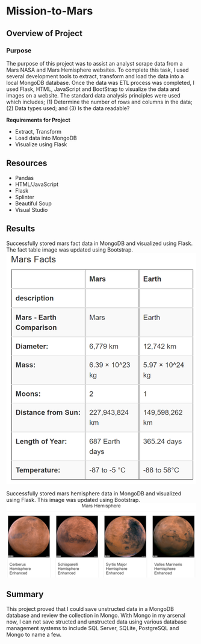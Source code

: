# Mission-to-Mars

## Overview of Project

### Purpose
The purpose of this project was to assist an analyst scrape data from a Mars NASA and Mars Hemisphere websites.  To complete this task, I used several development tools to extract, transform and load the data into a local MongoDB database.  Once the data was ETL process was completed, I used Flask, HTML, JavaScript and BootStrap to visualize the data and images on a website.  The standard data analysis principles were used which includes; (1) Determine the number of rows and columns in the data; (2) Data types used; and (3) Is the data readable?

__Requirements for Project__
- Extract, Transform
- Load data into MongoDB
- Visualize using Flask

## Resources

- Pandas
- HTML/JavaScript
- Flask
- Splinter
- Beautiful Soup
- Visual Studio

  
## Results
Successfully stored mars fact data in MongoDB and visualized using Flask.  The fact table image was updated using Bootstrap.
![Mars Fact Table](https://github.com/SheaButta/Mission-to-Mars/blob/main/images/Mars_factsheet_table.PNG)

Successfully stored mars hemisphere data in MongoDB and visualized using Flask.  This image was updated using Bootstrap.
![Mars Hemispheres](https://github.com/SheaButta/Mission-to-Mars/blob/main/images/Mars_hemisphere_images.PNG)


## Summary
This project proved that I could save unstructed data in a MongoDB database and review the collection in Mongo.  With Mongo in my arsenal now, I can not save structed and unstructed data using various database management systems to include SQL Server, SQLite, PostgreSQL and Mongo to name a few.
 
    
 
 
 
 
 
